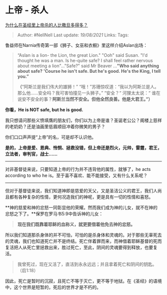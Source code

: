 # 上帝 - 杀人
[为什么在圣经里上帝杀的人比撒旦多得多？](https://www.zhihu.com/question/24487538/answer/399841369)


> Author: #NellNell 
Last update: *19/08/2021* 
Links:
Tags:  

 
鲁益师在Narnia传奇第一部《狮子、女巫和衣橱》里这样介绍Aslan出场：

> “Aslan is a lion- the Lion, the great Lion." "Ooh" said Susan. "I'd thought he was a man. Is he-quite safe? I shall feel rather nervous about meeting a lion"..."Safe?" said Mr Beaver ...**"Who said anything about safe? 'Course he isn't safe. But he's good. He's the King, I tell you.”**  
>   
> **（**“阿斯兰是我们伟大的雄狮！” “哦！”苏珊惊叹道：“我以为阿斯兰是人。那么他……安全吗？我可害怕撞见一头狮子。” “安全？“ 河狸太太说：“ 谁在说安不安全的事？**阿斯兰当然不安全。但他全然良善。他是大君王。”）**

  

**你看，He is NOT safe, but he is good.**

  

我只想请问那些义愤填膺的朋友们，你们以为上帝是谁？圣诞老公公？阁楼上慈祥的老奶奶？还是油画里低眉顺目冲着你微笑的男子？

  

你们口口声声提“上帝”的名，可是却不认识他。

  

**是的，上帝是爱、恩典、怜悯、拯救没错，但上帝还是烈火，元帅，雷霆，君王，立法者，审判官，战士……**

---

对非基督徒来说，只要知道上帝的行为并不违背他的属性，就够了，he acts according to who he is。至于喜不喜欢、能不能接受，又有什么关系呢？

---

但对于基督徒来说，我们知道神即是慈爱的天父，又是圣洁公义的君王，我们人尚且都有各种复杂的性情，更何况造我们的神呢，更是具有一切的性情和喜怒。

  

**神的慈爱和神的忿怒一同彰显他的荣耀。然而我们成为神的儿女，就不在神的忿怒之下了。**保罗在罗马书5:9中告诉神的儿女：

> **现在我们既靠着耶稣的血称义，就更要借着他免去神的忿怒。**

  

所以我们知道那杀身体的并不可怕，可怕的是杀身体和灵魂的。对于那些无辜死去的灵魂，我们也知道死亡并不是终结。死亡伴着罪而来，而神借着耶稣基督的死而复活把人从死亡里拯救出来，胜过死亡，至此，阴间的灵魂要得到释放，也要复活。

> 我曾死过，现在又活了，直活到永永远远；并且拿着死亡和阴间的钥匙。（启1:18）

  

因此，死亡是暂时的沉寂，且死亡不等于灭亡，更不等于地狱。在《圣经》的语境中，这个世界是短暂的，死后的世界才是不朽的。